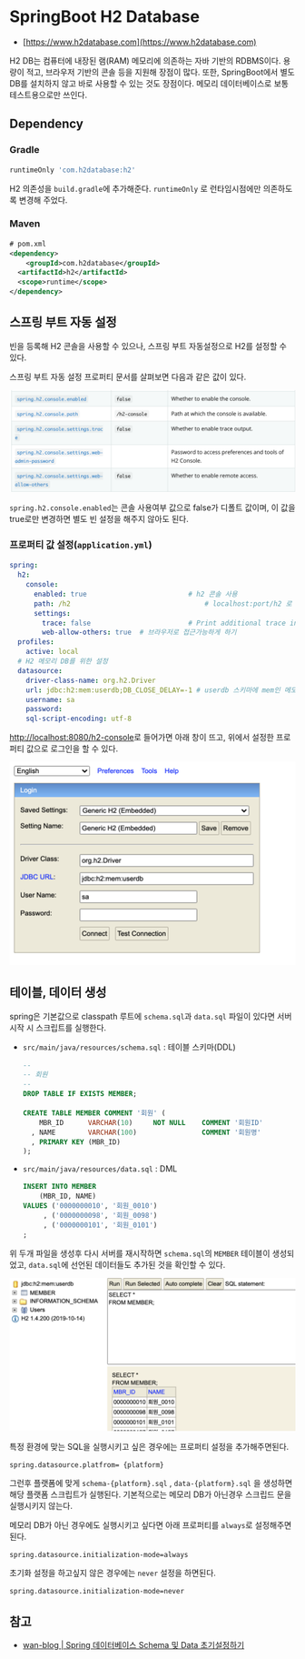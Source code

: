 # SpringBoot H2 Database

- [https://www.h2database.com](https://www.h2database.com)

H2 DB는 컴퓨터에 내장된 램(RAM) 메모리에 의존하는 자바 기반의 RDBMS이다. 용량이 적고, 브라우저 기반의 콘솔 등을 지원해 장점이 많다. 또한, SpringBoot에서 별도 DB를 설치하지 않고 바로 사용할 수 있는 것도 장점이다. 메모리 데이터베이스로 보통 테스트용으로만 쓰인다.

## Dependency

### Gradle

```js
runtimeOnly 'com.h2database:h2'
```

H2 의존성을 `build.gradle`에 추가해준다. `runtimeOnly` 로 런타임시점에만 의존하도록 변경해 주었다.

### Maven

```xml
# pom.xml
<dependency>
	<groupId>com.h2database</groupId>
  <artifactId>h2</artifactId>
  <scope>runtime</scope>
</dependency>
```



## 스프링 부트 자동 설정

빈을 등록해 H2 콘솔을 사용할 수 있으나, 스프링 부트 자동설정으로 H2를 설정할 수 있다.

스프링 부트 자동 설정 프로퍼티 문서를 살펴보면 다음과 같은 값이 있다.

![image-20210216215948595](./assets/image-20210216215948595.png)

`spring.h2.console.enabled`는 콘솔 사용여부 값으로 false가 디폴트 값이며, 이 값을 true로만 변경하면 별도 빈 설정을 해주지 않아도 된다.



### 프로퍼티 값 설정(`application.yml`)

```yaml
spring:
  h2:
    console:
      enabled: true							# h2 콘솔 사용
      path: /h2									# localhost:port/h2 로 접근 가능
      settings:
        trace: false						# Print additional trace information 
        web-allow-others: true	# 브라우저로 접근가능하게 하기
  profiles:
    active: local
  # H2 메모리 DB를 위한 설정
  datasource:
    driver-class-name: org.h2.Driver
    url: jdbc:h2:mem:userdb;DB_CLOSE_DELAY=-1 # userdb 스키마에 mem인 메모리 데이터 베이스로 동작
    username: sa
    password:
    sql-script-encoding: utf-8

```

[http://localhost:8080/h2-console](http://localhost:8080/h2-console)로 들어가면 아래 창이 뜨고, 위에서 설정한 프로퍼티 값으로 로그인을 할 수 있다.

<img src="./assets/image-20210216220557491.png" alt="image-20210216220557491" style="zoom:70%;" />

## 테이블, 데이터 생성

spring은 기본값으로 classpath 루트에 `schema.sql`과 `data.sql` 파일이 있다면 서버 시작 시 스크립트를 실행한다.

- `src/main/java/resources/schema.sql` : 테이블 스키마(DDL)

  ```sql
  --
  -- 회원
  --
  DROP TABLE IF EXISTS MEMBER;
  
  CREATE TABLE MEMBER COMMENT '회원' (
      MBR_ID      VARCHAR(10)     NOT NULL    COMMENT '회원ID'
    , NAME        VARCHAR(100)                COMMENT '회원명'
    , PRIMARY KEY (MBR_ID)
  );
  
  ```

- `src/main/java/resources/data.sql` : DML

  ```sql
  INSERT INTO MEMBER
      (MBR_ID, NAME)
  VALUES ('0000000010', '회원_0010')
       , ('0000000098', '회원_0098')
       , ('0000000101', '회원_0101')
  ;
  ```

위 두개 파일을 생성후 다시 서버를 재시작하면 `schema.sql`의  `MEMBER` 테이블이 생성되었고, `data.sql`에 선언된 데이터들도 추가된 것을 확인할 수 있다.

<img src="./assets/image-20210216221529671.png" alt="image-20210216221529671" style="zoom:50%;" />

특정 환경에 맞는 SQL을 실행시키고 싶은 경우에는 프로퍼티 설정을 추가해주면된다.

```properties
spring.datasource.platfrom= {platform}
```

그런후 플랫폼에 맞게 `schema-{platform}.sql` , `data-{platform}.sql` 을 생성하면 해당 플랫폼 스크립트가 실행된다. 기본적으로는 메모리 DB가 아닌경우 스크립드 문을 실행시키지 않는다.

메모리 DB가 아닌 경우에도 실행시키고 싶다면 아래 프로퍼티를 `always`로 설정해주면 된다.

```properties
spring.datasource.initialization-mode=always
```

초기화 설정을 하고싶지 않은 경우에는 `never` 설정을 하면된다.

```properties
spring.datasource.initialization-mode=never
```





## 참고

- [wan-blog | Spring 데이터베이스 Schema 및 Data 초기설정하기](https://wan-blog.tistory.com/52)

